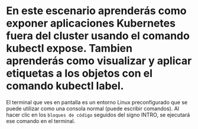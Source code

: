 # En este escenario aprenderás como exponer aplicaciones Kubernetes fuera del cluster usando el comando kubectl expose. Tambien aprenderás como visualizar y aplicar etiquetas a los objetos con el comando kubectl label. #

El terminal que ves en pantalla es un entorno Linux preconfigurado que se puede utilizar como una consola normal (puede escribir comandos).
Al hacer clic en los `bloques de código` seguidos del signo INTRO, se ejecutará ese comando en el terminal.
